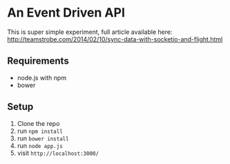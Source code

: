 # An Event Driven API

This is super simple experiment, full article available here: http://teamstrobe.com/2014/02/10/sync-data-with-socketio-and-flight.html

## Requirements

* node.js with npm
* bower

## Setup

1. Clone the repo
2. run `npm install`
3. run `bower install`
4. run `node app.js`
5. visit `http://localhost:3000/`